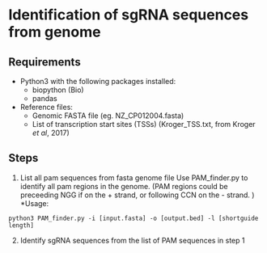 # Identification of sgRNA sequences from genome

## Requirements
+ Python3 with the following packages installed:
  + biopython (Bio)
  + pandas 
+ Reference files:
  + Genomic FASTA file (eg. NZ_CP012004.fasta)
  + List of transcription start sites (TSSs) (Kroger_TSS.txt, from Kroger _et al_, 2017)
 
## Steps
1. List all pam sequences from fasta genome file
  Use PAM_finder.py to identify all pam regions in the genome. (PAM regions could be preceeding NGG if on the + strand, or following CCN on the - strand. )
  *Usage:
  ```
  python3 PAM_finder.py -i [input.fasta] -o [output.bed] -l [shortguide length]
  ```
2. Identify sgRNA sequences from the list of PAM sequences in step 1
